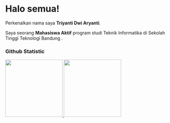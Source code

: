 # Halo semua! 

Perkenalkan nama saya **Triyanti Dwi Aryanti**.<br>

Saya seorang **Mahasiswa Aktif** program studi Teknik Informatika di Sekolah Tinggi Teknologi Bandung .<br>

### Github Statistic
<p align="left">
<a href="https://github.com/tryantidwia">
  <img height="180em" src="https://github-readme-stats-eight-theta.vercel.app/api?username=triyantidwia&show_icons=true&theme=algolia&include_all_commits=true&count_private=true"/>
  <img height="180em" src="https://github-readme-stats-eight-theta.vercel.app/api/top-langs/?username=triyantidwia&layout=compact&theme=algolia"/>
</a>
</p>


